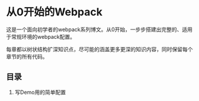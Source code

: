 # 从0开始的Webpack
这是一个面向初学者的webpack系列博文。从0开始，一步步搭建出完整的、适用于常规环境的webpack配置。

每章都以树状结构扩深知识点，尽可能的涵盖更多更深的知识内容，同时保留每个章节的所有代码。



## 目录

1. 写Demo用的简单配置